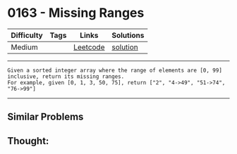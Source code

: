 # 0163 - Missing Ranges

Difficulty  | Tags | Links | Solutions
----------- | ---- | ----- | -----
Medium |  | [Leetcode](https://leetcode.com/problems/missing-ranges) | [solution](https://leetcode.com/problems/missing-ranges/solution/)


-----------

```
Given a sorted integer array where the range of elements are [0, 99]
inclusive, return its missing ranges.
For example, given [0, 1, 3, 50, 75], return ["2", "4->49", "51->74",
"76->99"]
```

-----------


## Similar Problems




## Thought:
